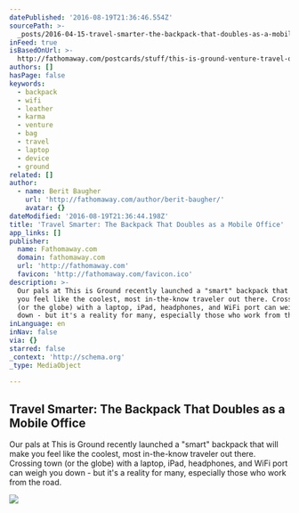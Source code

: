 ```yaml
---
datePublished: '2016-08-19T21:36:46.554Z'
sourcePath: >-
  _posts/2016-04-15-travel-smarter-the-backpack-that-doubles-as-a-mobile-office.md
inFeed: true
isBasedOnUrl: >-
  http://fathomaway.com/postcards/stuff/this-is-ground-venture-travel-office-backpack/
authors: []
hasPage: false
keywords:
  - backpack
  - wifi
  - leather
  - karma
  - venture
  - bag
  - travel
  - laptop
  - device
  - ground
related: []
author:
  - name: Berit Baugher
    url: 'http://fathomaway.com/author/berit-baugher/'
    avatar: {}
dateModified: '2016-08-19T21:36:44.198Z'
title: 'Travel Smarter: The Backpack That Doubles as a Mobile Office'
app_links: []
publisher:
  name: Fathomaway.com
  domain: fathomaway.com
  url: 'http://fathomaway.com'
  favicon: 'http://fathomaway.com/favicon.ico'
description: >-
  Our pals at This is Ground recently launched a "smart" backpack that will make
  you feel like the coolest, most in-the-know traveler out there. Crossing town
  (or the globe) with a laptop, iPad, headphones, and WiFi port can weigh you
  down - but it's a reality for many, especially those who work from the road.
inLanguage: en
inNav: false
via: {}
starred: false
_context: 'http://schema.org'
_type: MediaObject

---
```

<article style=""><h1>Travel Smarter: The Backpack That Doubles as a Mobile Office</h1><p>Our pals at This is Ground recently launched a "smart" backpack that will make you feel like the coolest, most in-the-know traveler out there. Crossing town (or the globe) with a laptop, iPad, headphones, and WiFi port can weigh you down - but it's a reality for many, especially those who work from the road.</p><img src="https://s3-us-west-2.amazonaws.com/the-grid-img/p/e22f9a492a4d7f602c89eee545449af90da0d5de.jpg" /></article>